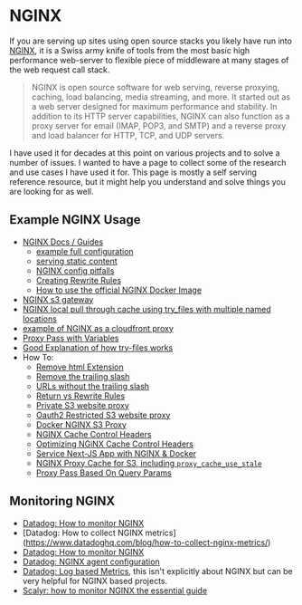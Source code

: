 # NGINX

If you are serving up sites using open source stacks you likely have run into [NGINX](https://www.nginx.com/resources/glossary/nginx/), it is a Swiss army knife of tools from the most basic high performance web-server to flexible piece of middleware at many stages of the web request call stack.

> NGINX is open source software for web serving, reverse proxying, caching, load balancing, media streaming, and more. It started out as a web server designed for maximum performance and stability. In addition to its HTTP server capabilities, NGINX can also function as a proxy server for email (IMAP, POP3, and SMTP) and a reverse proxy and load balancer for HTTP, TCP, and UDP servers.

I have used it for decades at this point on various projects and to solve a number of issues. I wanted to have a page to collect some of the research and use cases I have used it for. This page is mostly a self serving reference resource, but it might help you understand and solve things you are looking for as well.

## Example NGINX Usage

* [NGINX Docs / Guides](https://www.nginx.com/resources/wiki/)
  * [example full configuration](https://www.nginx.com/resources/wiki/start/topics/examples/full/)
  * [serving static content](https://docs.nginx.com/nginx/admin-guide/web-server/serving-static-content/)
  * [NGINX config pitfalls](https://www.nginx.com/resources/wiki/start/topics/tutorials/config_pitfalls/)
  * [Creating Rewrite Rules](https://www.nginx.com/blog/creating-nginx-rewrite-rules/)
  * [How to use the official NGINX Docker Image](https://www.docker.com/blog/how-to-use-the-official-nginx-docker-image/)
* [NGINX s3 gateway](https://www.nginx.com/blog/using-nginx-as-object-storage-gateway/)
* [NGINX local pull through cache using try_files with multiple named locations](https://stackoverflow.com/questions/21286850/nginx-try-files-with-multiple-named-locations)
* [example of NGINX as a cloudfront proxy](https://serverfault.com/questions/889198/nginx-reverse-proxy-to-a-cloudfront-distribution-and-preserve-gzip-compression)
* [Proxy Pass with Variables](https://stackoverflow.com/questions/5743609/dynamic-proxy-pass-to-var-with-nginx-1-0)
* [Good Explanation of how try-files works](https://stackoverflow.com/questions/17798457/how-can-i-make-this-try-files-directive-work)
* How To:
	* [Remove html Extension](https://stackoverflow.com/questions/38228393/nginx-remove-html-extension)
	* [Remove the trailing slash](https://ubiq.co/tech-blog/remove-trailing-slash-in-nginx/)
	* [URLs without the trailing slash](https://christopheraue.net/design/urls-without-trailing-slash-or-extension)
	* [Return vs Rewrite Rules](https://www.journaldev.com/26864/nginx-rewrite-url-rules)
	* [Private S3 website proxy](https://dodwell.us/using-nginx-to-proxy-private-amazon-s3-web-services.html)
	* [Oauth2 Restricted S3 website proxy](https://www.finbourne.com/blog/authenticating-s3-proxy)
	* [Docker NGINX S3 Proxy](https://github.com/Fanatics/Docker-Nginx-S3-Proxy/blob/master/nginx/conf/nginx.conf)
	* [NGINX Cache Control Headers](https://www.cloudsavvyit.com/3782/how-to-configure-cache-control-headers-in-nginx/)
	* [Optimizing NGiNX Cache Control Headers](https://webdock.io/en/docs/webdock-control-panel/optimizing-performance/setting-cache-control-headers-common-content-types-nginx-and-apache)
	* [Service Next-JS App with NGINX & Docker](https://medium.com/bb-tutorials-and-thoughts/how-to-serve-next-js-app-with-nginx-and-docker-9821c3de72d)
	* [NGINX Proxy Cache for S3, including `proxy_cache_use_stale`](https://thucnc.medium.com/how-to-use-nginx-to-proxy-your-s3-files-760acc869e8)
	* [Proxy Pass Based On Query Params](https://serverfault.com/questions/564012/proxy-pass-based-on-query-parameters-in-nginx)
	
## Monitoring NGINX

* [Datadog: How to monitor NGINX](https://www.datadoghq.com/blog/how-to-monitor-nginx/)
* [Datadog: How to collect NGINX metrics] (https://www.datadoghq.com/blog/how-to-collect-nginx-metrics/)
* [Datadog: How to monitor NGINX](https://www.datadoghq.com/blog/how-to-monitor-nginx-with-datadog/)
* [Datadog: NGINX agent configuration](https://docs.datadoghq.com/integrations/nginx/#?tab=host)
* [Datadog: Log based Metrics](https://www.datadoghq.com/blog/log-based-metrics/), this isn't explicitly about NGINX but can be very helpful for NGINX based projects.
* [Scalyr: how to monitor NGINX the essential guide](https://github.com/scalyr/scalyr-community/blob/master/guides/how-to-monitor-nginx-the-essential-guide.md)




